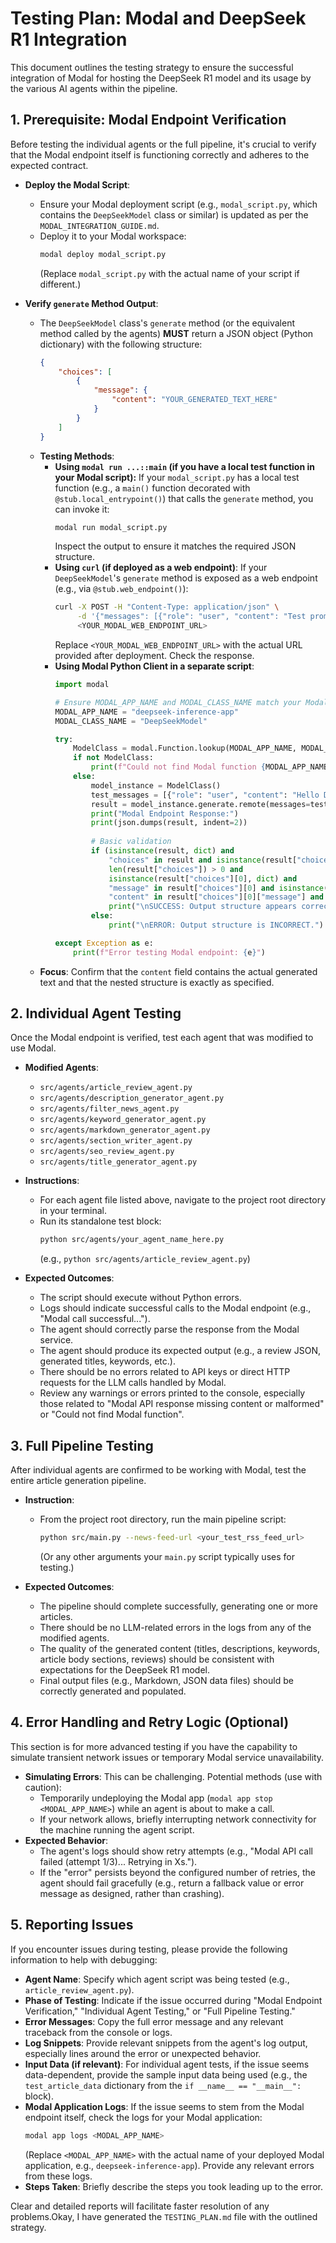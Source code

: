 # Testing Plan: Modal and DeepSeek R1 Integration

This document outlines the testing strategy to ensure the successful integration of Modal for hosting the DeepSeek R1 model and its usage by the various AI agents within the pipeline.

## 1. Prerequisite: Modal Endpoint Verification

Before testing the individual agents or the full pipeline, it's crucial to verify that the Modal endpoint itself is functioning correctly and adheres to the expected contract.

*   **Deploy the Modal Script**:
    *   Ensure your Modal deployment script (e.g., `modal_script.py`, which contains the `DeepSeekModel` class or similar) is updated as per the `MODAL_INTEGRATION_GUIDE.md`.
    *   Deploy it to your Modal workspace:
        ```bash
        modal deploy modal_script.py 
        ```
        (Replace `modal_script.py` with the actual name of your script if different.)

*   **Verify `generate` Method Output**:
    *   The `DeepSeekModel` class's `generate` method (or the equivalent method called by the agents) **MUST** return a JSON object (Python dictionary) with the following structure:
        ```json
        {
            "choices": [
                {
                    "message": {
                        "content": "YOUR_GENERATED_TEXT_HERE"
                    }
                }
            ]
        }
        ```
    *   **Testing Methods**:
        *   **Using `modal run ...::main` (if you have a local test function in your Modal script):**
            If your `modal_script.py` has a local test function (e.g., a `main()` function decorated with `@stub.local_entrypoint()`) that calls the `generate` method, you can invoke it:
            ```bash
            modal run modal_script.py 
            ```
            Inspect the output to ensure it matches the required JSON structure.
        *   **Using `curl` (if deployed as a web endpoint)**:
            If your `DeepSeekModel`'s `generate` method is exposed as a web endpoint (e.g., via `@stub.web_endpoint()`):
            ```bash
            curl -X POST -H "Content-Type: application/json" \
                 -d '{"messages": [{"role": "user", "content": "Test prompt"}], "max_new_tokens": 50}' \
                 <YOUR_MODAL_WEB_ENDPOINT_URL>
            ```
            Replace `<YOUR_MODAL_WEB_ENDPOINT_URL>` with the actual URL provided after deployment. Check the response.
        *   **Using Modal Python Client in a separate script**:
            ```python
            import modal

            # Ensure MODAL_APP_NAME and MODAL_CLASS_NAME match your Modal script
            MODAL_APP_NAME = "deepseek-inference-app" 
            MODAL_CLASS_NAME = "DeepSeekModel"

            try:
                ModelClass = modal.Function.lookup(MODAL_APP_NAME, MODAL_CLASS_NAME)
                if not ModelClass:
                    print(f"Could not find Modal function {MODAL_APP_NAME}/{MODAL_CLASS_NAME}.")
                else:
                    model_instance = ModelClass()
                    test_messages = [{"role": "user", "content": "Hello DeepSeek on Modal!"}]
                    result = model_instance.generate.remote(messages=test_messages, max_new_tokens=50)
                    print("Modal Endpoint Response:")
                    print(json.dumps(result, indent=2))
                    
                    # Basic validation
                    if (isinstance(result, dict) and 
                        "choices" in result and isinstance(result["choices"], list) and
                        len(result["choices"]) > 0 and
                        isinstance(result["choices"][0], dict) and
                        "message" in result["choices"][0] and isinstance(result["choices"][0]["message"], dict) and
                        "content" in result["choices"][0]["message"] and isinstance(result["choices"][0]["message"]["content"], str)):
                        print("\nSUCCESS: Output structure appears correct.")
                    else:
                        print("\nERROR: Output structure is INCORRECT.")

            except Exception as e:
                print(f"Error testing Modal endpoint: {e}")
            ```
    *   **Focus**: Confirm that the `content` field contains the actual generated text and that the nested structure is exactly as specified.

## 2. Individual Agent Testing

Once the Modal endpoint is verified, test each agent that was modified to use Modal.

*   **Modified Agents**:
    *   `src/agents/article_review_agent.py`
    *   `src/agents/description_generator_agent.py`
    *   `src/agents/filter_news_agent.py`
    *   `src/agents/keyword_generator_agent.py`
    *   `src/agents/markdown_generator_agent.py`
    *   `src/agents/section_writer_agent.py`
    *   `src/agents/seo_review_agent.py`
    *   `src/agents/title_generator_agent.py`

*   **Instructions**:
    *   For each agent file listed above, navigate to the project root directory in your terminal.
    *   Run its standalone test block:
        ```bash
        python src/agents/your_agent_name_here.py
        ```
        (e.g., `python src/agents/article_review_agent.py`)

*   **Expected Outcomes**:
    *   The script should execute without Python errors.
    *   Logs should indicate successful calls to the Modal endpoint (e.g., "Modal call successful...").
    *   The agent should correctly parse the response from the Modal service.
    *   The agent should produce its expected output (e.g., a review JSON, generated titles, keywords, etc.).
    *   There should be no errors related to API keys or direct HTTP requests for the LLM calls handled by Modal.
    *   Review any warnings or errors printed to the console, especially those related to "Modal API response missing content or malformed" or "Could not find Modal function".

## 3. Full Pipeline Testing

After individual agents are confirmed to be working with Modal, test the entire article generation pipeline.

*   **Instruction**:
    *   From the project root directory, run the main pipeline script:
        ```bash
        python src/main.py --news-feed-url <your_test_rss_feed_url> 
        ```
        (Or any other arguments your `main.py` script typically uses for testing.)

*   **Expected Outcomes**:
    *   The pipeline should complete successfully, generating one or more articles.
    *   There should be no LLM-related errors in the logs from any of the modified agents.
    *   The quality of the generated content (titles, descriptions, keywords, article body sections, reviews) should be consistent with expectations for the DeepSeek R1 model.
    *   Final output files (e.g., Markdown, JSON data files) should be correctly generated and populated.

## 4. Error Handling and Retry Logic (Optional)

This section is for more advanced testing if you have the capability to simulate transient network issues or temporary Modal service unavailability.

*   **Simulating Errors**: This can be challenging. Potential methods (use with caution):
    *   Temporarily undeploying the Modal app (`modal app stop <MODAL_APP_NAME>`) while an agent is about to make a call.
    *   If your network allows, briefly interrupting network connectivity for the machine running the agent script.
*   **Expected Behavior**:
    *   The agent's logs should show retry attempts (e.g., "Modal API call failed (attempt 1/3)... Retrying in Xs.").
    *   If the "error" persists beyond the configured number of retries, the agent should fail gracefully (e.g., return a fallback value or error message as designed, rather than crashing).

## 5. Reporting Issues

If you encounter issues during testing, please provide the following information to help with debugging:

*   **Agent Name**: Specify which agent script was being tested (e.g., `article_review_agent.py`).
*   **Phase of Testing**: Indicate if the issue occurred during "Modal Endpoint Verification," "Individual Agent Testing," or "Full Pipeline Testing."
*   **Error Messages**: Copy the full error message and any relevant traceback from the console or logs.
*   **Log Snippets**: Provide relevant snippets from the agent's log output, especially lines around the error or unexpected behavior.
*   **Input Data (if relevant)**: For individual agent tests, if the issue seems data-dependent, provide the sample input data being used (e.g., the `test_article_data` dictionary from the `if __name__ == "__main__":` block).
*   **Modal Application Logs**: If the issue seems to stem from the Modal endpoint itself, check the logs for your Modal application:
    ```bash
    modal app logs <MODAL_APP_NAME> 
    ```
    (Replace `<MODAL_APP_NAME>` with the actual name of your deployed Modal application, e.g., `deepseek-inference-app`). Provide any relevant errors from these logs.
*   **Steps Taken**: Briefly describe the steps you took leading up to the error.

Clear and detailed reports will facilitate faster resolution of any problems.Okay, I have generated the `TESTING_PLAN.md` file with the outlined strategy.
